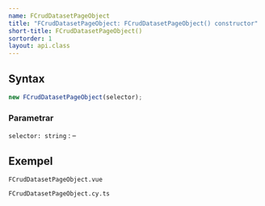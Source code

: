 ```yaml
---
name: FCrudDatasetPageObject
title: "FCrudDatasetPageObject: FCrudDatasetPageObject() constructor"
short-title: FCrudDatasetPageObject()
sortorder: 1
layout: api.class
---
```


## Syntax

```ts nocompile nolint
new FCrudDatasetPageObject(selector);
```

### Parametrar

`selector: string`
: &ndash;

## Exempel

```import static
FCrudDatasetPageObject.vue
```

```import
FCrudDatasetPageObject.cy.ts
```
